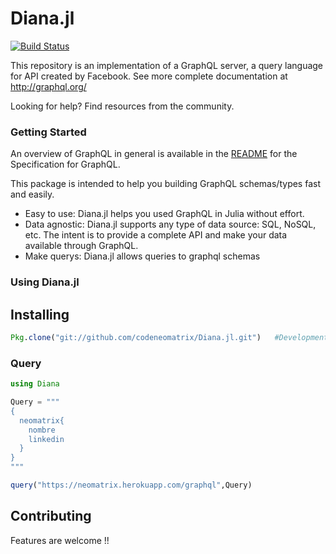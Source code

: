 # Diana.jl  
[![Build Status](https://travis-ci.org/codeneomatrix/Diana.jl.svg?branch=master)](https://travis-ci.org/codeneomatrix/Diana.jl)

This repository is an implementation of a GraphQL server, a query language for API created by Facebook.
See more complete documentation at http://graphql.org/

Looking for help? Find resources from the community.

### Getting Started

An overview of GraphQL in general is available in the [README](https://github.com/facebook/graphql/blob/master/README.md) for the Specification for GraphQL.


This package is intended to help you building GraphQL schemas/types fast and easily.
+ Easy to use: Diana.jl helps you used GraphQL in Julia without effort.
+ Data agnostic: Diana.jl supports any type of data source: SQL, NoSQL, etc. The intent is to provide a complete API and make your data available through GraphQL.
+ Make querys: Diana.jl allows queries to graphql schemas

### Using Diana.jl

Installing
----------
```julia
Pkg.clone("git://github.com/codeneomatrix/Diana.jl.git")   #Development
```

### Query

```julia
using Diana

Query = """
{
  neomatrix{
    nombre
    linkedin
  }
} 
"""   

query("https://neomatrix.herokuapp.com/graphql",Query)

```

## Contributing
Features are welcome !!

